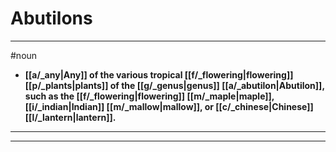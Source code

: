 # Abutilons
---
#noun
- **[[a/_any|Any]] of the various tropical [[f/_flowering|flowering]] [[p/_plants|plants]] of the [[g/_genus|genus]] [[a/_abutilon|Abutilon]], such as the [[f/_flowering|flowering]] [[m/_maple|maple]], [[i/_indian|Indian]] [[m/_mallow|mallow]], or [[c/_chinese|Chinese]] [[l/_lantern|lantern]].**
---
---
